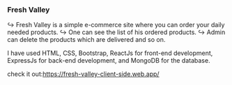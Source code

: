 ### Fresh Valley
↪  Fresh Valley is a simple e-commerce site where you can order your daily needed products. 
↪ One can see the list of his ordered products.
↪ Admin can delete the products which are delivered and so on. 

I have used HTML, CSS, Bootstrap, ReactJs for front-end development, ExpressJs for back-end development, and MongoDB for the database.

check it out:https://fresh-valley-client-side.web.app/
